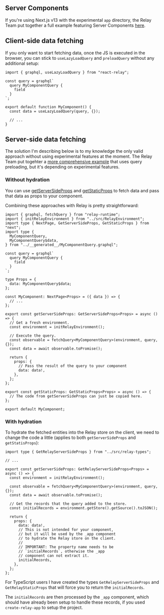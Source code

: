 ## Server Components

If you're using Next.js v13 with the experimental `app` directory, the Relay Team put together a full example featuring Server Components [here](https://github.com/relayjs/relay-examples/tree/main/issue-tracker-next-v13).

## Client-side data fetching

If you only want to start fetching data, once the JS is executed in the browser, you can stick to `useLazyLoadQuery` and `preloadQuery` without any additional setup:

```tsx
import { graphql, useLazyLoadQuery } from "react-relay";

const query = graphql`
  query MyComponentQuery {
    field
  }
`;

export default function MyComponent() {
  const data = useLazyLoadQuery(query, {});

  // ...
}
```

## Server-side data fetching

The solution I'm describing below is to my knowledge the only valid approach without using experimental features at the moment. The Relay Team put togehter a [more comprehensive example](https://github.com/relayjs/relay-examples/tree/main/data-driven-dependencies) that uses query preloading, but it's depending on experimental features.

### Without hydration

You can use [getServerSideProps](https://nextjs.org/docs/basic-features/data-fetching/get-server-side-props) and [getStaticProps](https://nextjs.org/docs/basic-features/data-fetching/get-static-props) to fetch data and pass that data as props to your component.

Combining these approaches with Relay is pretty straightforward:

```tsx
import { graphql, fetchQuery } from "relay-runtime";
import { initRelayEnvironment } from "../src/RelayEnvironment";
import type { NextPage, GetServerSideProps, GetStaticProps } from "next";
import type {
  MyComponentQuery,
  MyComponentQuery$data,
} from "../__generated__/MyComponentQuery.graphql";

const query = graphql`
  query MyComponentQuery {
    field
  }
`;

type Props = {
  data: MyComponentQuery$data;
};

const MyComponent: NextPage<Props> = ({ data }) => {
  // ...
};

export const getServerSideProps: GetServerSideProps<Props> = async () => {
  // Get a fresh environment.
  const environment = initRelayEnvironment();

  // Execute the query.
  const observable = fetchQuery<MyComponentQuery>(environment, query, {});
  const data = await observable.toPromise();

  return {
    props: {
      // Pass the result of the query to your component
      data: data!,
    },
  };
};

export const getStaticProps: GetStaticProps<Props> = async () => {
  // The code from getServerSideProps can just be copied here.
};

export default MyComponent;
```

### With hydration

To hydrate the fetched entities into the Relay store on the client, we need to change the code a little (applies to both `getServerSideProps` and `getStatisProps`):

```tsx
import type { GetRelayServerSideProps } from "../src/relay-types";

// ...

export const getServerSideProps: GetRelayServerSideProps<Props> = async () => {
  const environment = initRelayEnvironment();

  const observable = fetchQuery<MyComponentQuery>(environment, query, {});
  const data = await observable.toPromise();

  // Get the records that the query added to the store.
  const initialRecords = environment.getStore().getSource().toJSON();

  return {
    props: {
      data: data!,
      // This is not intended for your component,
      // but it will be used by the _app component
      // to hydrate the Relay store on the client.
      //
      // IMPORTANT: The property name needs to be
      // `initialRecords`, otherwise the _app
      // component can not extract it.
      initialRecords,
    },
  };
};
```

For TypeScript users I have created the types `GetRelayServerSideProps` and `GetRelayStaticProps` that will force you to return the `initialRecords`.

The `initialRecords` are then processed by the `_app` component, which should have already been setup to handle these records, if you used `create-relay-app` to setup the project.
